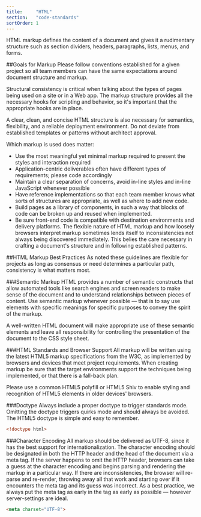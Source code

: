 ```yaml
---
title:     "HTML"
section:   "code-standards"
sortOrder: 1
---
```


HTML markup defines the content of a document and gives it a rudimentary structure such as section dividers, headers, paragraphs, lists, menus, and forms.

##Goals for Markup
Please follow conventions established for a given project so all team members can have the same expectations around document structure and markup.

Structural consistency is critical when talking about the types of pages being used on a site or in a Web app. The markup structure provides all the necessary hooks for scripting and behavior, so it's important that the appropriate hooks are in place.

A clear, clean, and concise HTML structure is also necessary for semantics, flexibility, and a reliable deployment environment. Do not deviate from established templates or patterns without architect approval.

Which markup is used does matter:

* Use the most meaningful yet minimal markup required to present the styles and interaction required
* Application-centric deliverables often have different types of requirements; please code accordingly
* Maintain a clear separation of concerns, avoid in-line styles and in-line JavaScript whenever possible
* Have reference implementations so that each team member knows what sorts of structures are appropriate, as well as where to add new code.
* Build pages as a library of components, in such a way that blocks of code can be broken up and reused when implemented.
* Be sure front-end code is compatible with destination environments and delivery platforms.
The flexible nature of HTML markup and how loosely browsers interpret markup sometimes lends itself to inconsistencies not always being discovered immediately. This belies the care necessary in crafting a document's structure and in following established patterns.

##HTML Markup Best Practices
As noted these guidelines are flexible for projects as long as consensus or need determines a particular path, consistency is what matters most.

###Semantic Markup
HTML provides a number of semantic constructs that allow automated tools like search engines and screen readers to make sense of the document and to understand relationships between pieces of content. Use semantic markup whenever possible — that is to say use elements with specific meanings for specific purposes to convey the spirit of the markup.

A well-written HTML document will make appropriate use of these semantic elements and leave all responsibility for controlling the presentation of the document to the CSS style sheet.

###HTML Standards and Browser Support
All markup will be written using the latest HTML5 markup specifications from the W3C, as implemented by browsers and devices that meet project requirements. When creating markup be sure that the target environments support the techniques being implemented, or that there is a fall-back plan.

Please use a common HTML5 polyfill or HTML5 Shiv to enable styling and recognition of HTML5 elements in older devices' browsers.

###Doctype
Always include a proper doctype to trigger standards mode. Omitting the doctype triggers quirks mode and should always be avoided. The HTML5 doctype is simple and easy to remember.

```html
<!doctype html>
```

###Character Encoding
All markup should be delivered as UTF-8, since it has the best support for internationalization. The character encoding should be designated in both the HTTP header and the head of the document via a meta tag. If the server happens to omit the HTTP header, browsers can take a guess at the character encoding and begins parsing and rendering the markup in a particular way. If there are inconsistencies, the browser will re-parse and re-render, throwing away all that work and starting over if it encounters the meta tag and its guess was incorrect. As a best practice, we always put the meta tag as early in the <head> tag as early as possible — however server-settings are ideal.

```html
<meta charset="UTF-8">
```